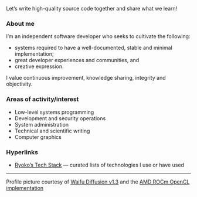 Let’s write high-quality source code together and share what we learn!

### About me

I’m an independent software developer who seeks to cultivate the following:

- systems required to have a well-documented, stable and minimal implementation;
- great developer experiences and communities, and
- creative expression.

I value continuous improvement, knowledge sharing, integrity and objectivity.

### Areas of activity/interest

- Low-level systems programming
- Development and security operations
- System administration
- Technical and scientific writing
- Computer graphics

### Hyperlinks

- [Ryoko’s Tech Stack] — curated lists of technologies I use or have used

---

Profile picture courtesy of [Waifu Diffusion v1.3] and the [AMD ROCm OpenCL implementation]

[Ryoko’s Tech Stack]: https://gist.github.com/ok-ryoko/84a9a7a7c1a82b6ba30016db91f78c9f
[Waifu Diffusion v1.3]: https://huggingface.co/hakurei/waifu-diffusion-v1-3
[AMD ROCm OpenCL implementation]: https://rocmdocs.amd.com/en/latest/Programming_Guides/Opencl-programming-guide.html#amd-rocm-implementation
